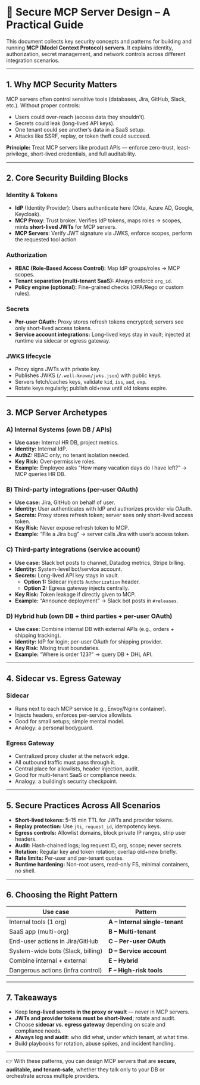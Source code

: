 # 📘 Secure MCP Server Design – A Practical Guide

This document collects key security concepts and patterns for building and running **MCP (Model Context Protocol) servers**. It explains identity, authorization, secret management, and network controls across different integration scenarios.

---

## 1. Why MCP Security Matters
MCP servers often control sensitive tools (databases, Jira, GitHub, Slack, etc.). Without proper controls:
- Users could over-reach (access data they shouldn’t).  
- Secrets could leak (long-lived API keys).  
- One tenant could see another’s data in a SaaS setup.  
- Attacks like SSRF, replay, or token theft could succeed.  

**Principle:** Treat MCP servers like product APIs — enforce zero-trust, least-privilege, short-lived credentials, and full auditability.

---

## 2. Core Security Building Blocks

### Identity & Tokens
- **IdP** (Identity Provider): Users authenticate here (Okta, Azure AD, Google, Keycloak).  
- **MCP Proxy**: Trust broker. Verifies IdP tokens, maps roles → scopes, mints **short-lived JWTs** for MCP servers.  
- **MCP Servers**: Verify JWT signature via JWKS, enforce scopes, perform the requested tool action.  

### Authorization
- **RBAC (Role-Based Access Control):** Map IdP groups/roles → MCP scopes.  
- **Tenant separation (multi-tenant SaaS):** Always enforce `org_id`.  
- **Policy engine (optional):** Fine-grained checks (OPA/Rego or custom rules).  

### Secrets
- **Per-user OAuth:** Proxy stores refresh tokens encrypted; servers see only short-lived access tokens.  
- **Service account integrations:** Long-lived keys stay in vault; injected at runtime via sidecar or egress gateway.  

### JWKS lifecycle
- Proxy signs JWTs with private key.  
- Publishes JWKS (`/.well-known/jwks.json`) with public keys.  
- Servers fetch/caches keys, validate `kid`, `iss`, `aud`, `exp`.  
- Rotate keys regularly; publish old+new until old tokens expire.  

---

## 3. MCP Server Archetypes

### A) Internal Systems (own DB / APIs)
- **Use case:** Internal HR DB, project metrics.  
- **Identity:** Internal IdP.  
- **AuthZ:** RBAC only; no tenant isolation needed.  
- **Key Risk:** Over-permissive roles.  
- **Example:** Employee asks “How many vacation days do I have left?” → MCP queries HR DB.

### B) Third-party integrations (per-user OAuth)
- **Use case:** Jira, GitHub on behalf of user.  
- **Identity:** User authenticates with IdP and authorizes provider via OAuth.  
- **Secrets:** Proxy stores refresh token; server sees only short-lived access token.  
- **Key Risk:** Never expose refresh token to MCP.  
- **Example:** “File a Jira bug” → server calls Jira with user’s access token.

### C) Third-party integrations (service account)
- **Use case:** Slack bot posts to channel, Datadog metrics, Stripe billing.  
- **Identity:** System-level bot/service account.  
- **Secrets:** Long-lived API key stays in vault.  
  - **Option 1:** Sidecar injects `Authorization` header.  
  - **Option 2:** Egress gateway injects centrally.  
- **Key Risk:** Token leakage if directly given to MCP.  
- **Example:** “Announce deployment” → Slack bot posts in `#releases`.

### D) Hybrid hub (own DB + third parties + per-user OAuth)
- **Use case:** Combine internal DB with external APIs (e.g., orders + shipping tracking).  
- **Identity:** IdP for login; per-user OAuth for shipping provider.  
- **Key Risk:** Mixing trust boundaries.  
- **Example:** “Where is order 123?” → query DB + DHL API.

---

## 4. Sidecar vs. Egress Gateway

### Sidecar
- Runs next to each MCP service (e.g., Envoy/Nginx container).  
- Injects headers, enforces per-service allowlists.  
- Good for small setups; simple mental model.  
- Analogy: a personal bodyguard.

### Egress Gateway
- Centralized proxy cluster at the network edge.  
- All outbound traffic must pass through it.  
- Central place for allowlists, header injection, audit.  
- Good for multi-tenant SaaS or compliance needs.  
- Analogy: a building’s security checkpoint.

---

## 5. Secure Practices Across All Scenarios

- **Short-lived tokens:** 5–15 min TTL for JWTs and provider tokens.  
- **Replay protection:** Use `jti`, `request_id`, idempotency keys.  
- **Egress controls:** Allowlist domains, block private IP ranges, strip user headers.  
- **Audit:** Hash-chained logs; log request ID, org, scope; never secrets.  
- **Rotation:** Regular key and token rotation; overlap old+new briefly.  
- **Rate limits:** Per-user and per-tenant quotas.  
- **Runtime hardening:** Non-root users, read-only FS, minimal containers, no shell.  

---

## 6. Choosing the Right Pattern

| Use case | Pattern |
|----------|---------|
| Internal tools (1 org) | **A – Internal single-tenant** |
| SaaS app (multi-org) | **B – Multi-tenant** |
| End-user actions in Jira/GitHub | **C – Per-user OAuth** |
| System-wide bots (Slack, billing) | **D – Service account** |
| Combine internal + external | **E – Hybrid** |
| Dangerous actions (infra control) | **F – High-risk tools** |

---

## 7. Takeaways
- Keep **long-lived secrets in the proxy or vault** — never in MCP servers.  
- **JWTs and provider tokens must be short-lived**; rotate and audit.  
- Choose **sidecar vs. egress gateway** depending on scale and compliance needs.  
- **Always log and audit**: who did what, under which tenant, at what time.  
- Build playbooks for rotation, abuse spikes, and incident handling.  

---

👉 With these patterns, you can design MCP servers that are **secure, auditable, and tenant-safe**, whether they talk only to your DB or orchestrate across multiple providers.
